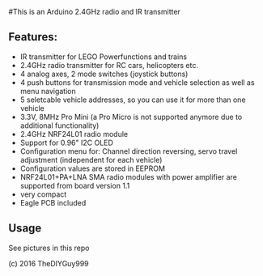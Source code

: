 #This is an Arduino 2.4GHz radio and IR transmitter
## Features:
- IR transmitter for LEGO Powerfunctions and trains
- 2.4GHz radio transmitter for RC cars, helicopters etc.
- 4 analog axes, 2 mode switches (joystick buttons)
- 4 push buttons for transmission mode and vehicle selection as well as menu navigation
- 5 seletcable vehicle addresses, so you can use it for more than one vehicle
- 3.3V, 8MHz Pro Mini (a Pro Micro is not supported anymore due to additional functionality)
- 2.4GHz NRF24L01 radio module
- Support for 0.96" I2C OLED
- Configuration menu for: Channel direction reversing, servo travel adjustment (independent for each vehicle)
- Configuration values are stored in EEPROM
- NRF24L01+PA+LNA SMA radio modules with power amplifier are supported from board version 1.1
- very compact
- Eagle PCB included

## Usage

See pictures in this repo

(c) 2016 TheDIYGuy999